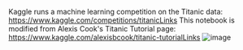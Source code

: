 Kaggle runs a machine learning competition on the Titanic data: https://www.kaggle.com/competitions/titanicLinks
This notebook is modified from Alexis Cook's Titanic Tutorial page: https://www.kaggle.com/alexisbcook/titanic-tutorialLinks
![image](https://github.com/user-attachments/assets/5f678993-98f4-4419-8553-36f275b38023)
